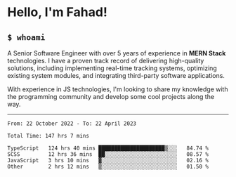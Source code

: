 <h1>Hello, I'm Fahad!</h1>

<h2><code>$ whoami</code></h2>

A Senior Software Engineer with over 5 years of experience in **MERN Stack** technologies. I have a proven track record of delivering high-quality solutions, including implementing real-time tracking systems, optimizing existing system modules, and integrating third-party software applications.

With experience in JS technologies, I'm looking to share my knowledge with the programming community and develop some cool projects along the way.

---

<!--START_SECTION:waka-->

```text
From: 22 October 2022 - To: 22 April 2023

Total Time: 147 hrs 7 mins

TypeScript   124 hrs 40 mins █████████████████████▒░░░   84.74 %
SCSS         12 hrs 36 mins  ██░░░░░░░░░░░░░░░░░░░░░░░   08.57 %
JavaScript   3 hrs 10 mins   ▓░░░░░░░░░░░░░░░░░░░░░░░░   02.16 %
Other        2 hrs 12 mins   ▒░░░░░░░░░░░░░░░░░░░░░░░░   01.50 %
```

<!--END_SECTION:waka-->

<!--
**heyFahad/heyFahad** is a ✨ _special_ ✨ repository because its `README.md` (this file) appears on your GitHub profile.

Here are some ideas to get you started:

- 🔭 I’m currently working on ...
- 🌱 I’m currently learning ...
- 👯 I’m looking to collaborate on ...
- 🤔 I’m looking for help with ...
- 💬 Ask me about ...
- 📫 How to reach me: ...
- 😄 Pronouns: ...
- ⚡ Fun fact: ...
-->
